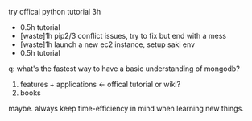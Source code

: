 try offical python tutorial 3h

- 0.5h tutorial
- [waste]1h pip2/3 conflict issues, try to fix but end with a mess
- [waste]1h launch a new ec2 instance, setup saki env
- 0.5h tutorial

q: what's the fastest way to have a basic understanding of mongodb?

1. features + applications <- offical tutorial or wiki?
2. books

maybe. always keep time-efficiency in mind when learning new things.
